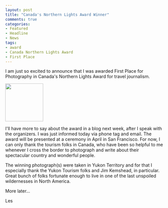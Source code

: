 ```yaml
---
layout: post
title: "Canada's Northern Lights Award Winner"
comments: true
categories:
- Featured
- Headline
- News
tags:
- award
- Canada Northern Lights Award
- First Place
---
```

I am just so excited to announce that I was awarded First Place for Photography in Canada's Northern Lights Award for travel journalism.

<a href="http://blog.lesterpickerphoto.com/wp-content/uploads/2012/03/timthumb.php_.jpeg"><img class="alignnone size-full wp-image-2003" title="timthumb.php" src="http://blog.lesterpickerphoto.com/wp-content/uploads/2012/03/timthumb.php_.jpeg" alt="" width="120" height="120"></a>

I'll have more to say about the award in a blog next week, after I speak with the organizers. I was just informed today via phone tag and email. The award will be presented at a ceremony in April in San Francisco. For now, I can only thank the tourism folks in Canada, who have been so helpful to me whenever I cross the border to photograph and write about their spectacular country and wonderful people.

The winning photograph(s) were taken in Yukon Territory and for that I especially thank the Yukon Tourism folks and Jim Kemshead, in particular. Great bunch of folks fortunate enough to live in one of the last unspoiled wildernesses in North America.

More later...

Les